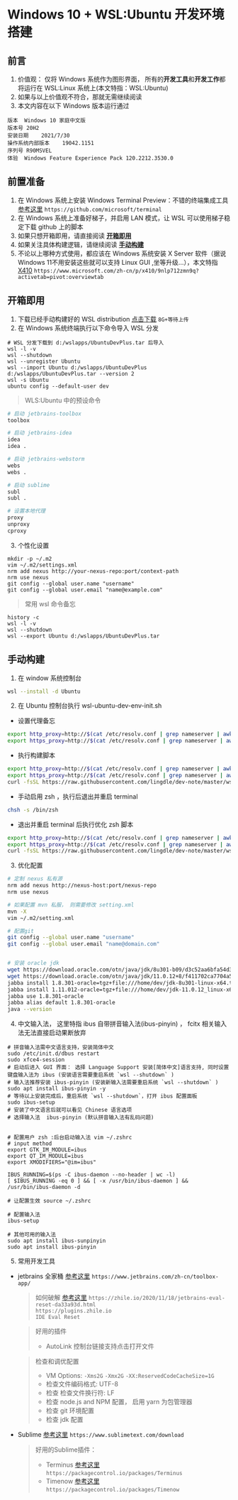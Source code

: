 # Windows 10 + WSL:Ubuntu 开发环境搭建

## 前言
1. 价值观： 仅将 Windows 系统作为图形界面， 所有的**开发工具**和**开发工作**都将运行在 WSL:Linux 系统上(本文特指：WSL:Ubuntu)
2. 如果与以上价值观不符合，那就无需继续阅读
3. 本文内容在以下 Windows 版本运行通过 
```
版本	Windows 10 家庭中文版
版本号	20H2
安装日期	‎2021/‎7/‎30
操作系统内部版本	19042.1151
序列号	R90MSVEL
体验	Windows Feature Experience Pack 120.2212.3530.0
```


## 前置准备
1. 在 Windows 系统上安装 Windows Terminal Preview：不错的终端集成工具 [参考这里](https://github.com/microsoft/terminal) `https://github.com/microsoft/terminal`
2. 在 Windows 系统上准备好梯子，并启用 LAN 模式，让 WSL 可以使用梯子稳定下载 github 上的脚本
3. 如果只想开箱即用，请直接阅读 **[开箱即用](#开箱即用)**
4. 如果关注具体构建逻辑，请继续阅读 **[手动构建](#手动构建)**
5. 不论以上哪种方式使用，都应该在 Windows 系统安装 X Server 软件（据说Windows 11不用安装这些就可以支持 Linux GUI ,坐等升级...），本文特指 [X410](https://www.microsoft.com/zh-cn/p/x410/9nlp712zmn9q?activetab=pivot:overviewtab) `https://www.microsoft.com/zh-cn/p/x410/9nlp712zmn9q?activetab=pivot:overviewtab`

## 开箱即用
1. 下载已经手动构建好的 WSL distribution [点击下载]() `8G+等待上传`
2. 在 Windows 系统终端执行以下命令导入 WSL 分发
```
# WSL 分发下载到 d:/wslapps/UbuntuDevPlus.tar 后导入
wsl -l -v
wsl --shutdown
wsl --unregister Ubuntu
wsl --import Ubuntu d:/wslapps/UbuntuDevPlus d:/wslapps/UbuntuDevPlus.tar --version 2
wsl -s Ubuntu
ubuntu config --default-user dev
```
> WLS:Ubuntu 中的预设命令

```bash
# 启动 jetbrains-toolbox
toolbox

# 启动 jetbrains-idea
idea
idea . 

# 启动 jetbrains-webstorm
webs
webs .

# 启动 sublime
subl
subl .

# 设置本地代理
proxy
unproxy
cproxy
```

3. 个性化设置
```
mkdir -p ~/.m2
vim ~/.m2/settings.xml
nrm add nexus http://your-nexus-repo:port/context-path
nrm use nexus
git config --global user.name "username"
git config --global user.email "name@example.com"
```

> 常用 wsl 命令备忘

```
history -c
wsl -l -v
wsl --shutdown
wsl --export Ubuntu d:/wslapps/UbuntuDevPlus.tar
```

## 手动构建
1. 在 window 系统控制台

```bash
wsl --install -d Ubuntu
```

2. 在 Ubuntu 控制台执行 wsl-ubuntu-dev-env-init.sh

- 设置代理备忘
```bash
export http_proxy=http://$(cat /etc/resolv.conf | grep nameserver | awk '{print $2; exit;}'):7890
export https_proxy=http://$(cat /etc/resolv.conf | grep nameserver | awk '{print $2; exit;}'):7890
```
- 执行构建脚本
```bash
export http_proxy=http://$(cat /etc/resolv.conf | grep nameserver | awk '{print $2; exit;}'):7890
export https_proxy=http://$(cat /etc/resolv.conf | grep nameserver | awk '{print $2; exit;}'):7890
curl -fsSL https://raw.githubusercontent.com/lingdle/dev-note/master/wsl-ubuntu-dev-env-init-2-1.sh | bash
```
- 手动启用 zsh ，执行后退出并重启 terminal
```bash
chsh -s /bin/zsh
```
- 退出并重启 terminal 后执行优化 zsh 脚本
```zsh
export http_proxy=http://$(cat /etc/resolv.conf | grep nameserver | awk '{print $2; exit;}'):7890
export https_proxy=http://$(cat /etc/resolv.conf | grep nameserver | awk '{print $2; exit;}'):7890
curl -fsSL https://raw.githubusercontent.com/lingdle/dev-note/master/wsl-ubuntu-dev-env-init-2-2.sh | zsh
```

3. 优化配置

```bash
# 定制 nexus 私有源
nrm add nexus http://nexus-host:port/nexus-repo
nrm use nexus

# 如果配置 mvn 私服， 则需要修改 setting.xml
mvn -X
vim ~/.m2/setting.xml

# 配置git
git config --global user.name "username"
git config --global user.email "name@domain.com"


# 安装 oracle jdk
wget https://download.oracle.com/otn/java/jdk/8u301-b09/d3c52aa6bfa54d3ca74e617f18309292/jdk-8u301-linux-x64.tar.gz
wget https://download.oracle.com/otn/java/jdk/11.0.12+8/f411702ca7704a54a79ead0c2e0942a3/jdk-11.0.12_linux-x64_bin.tar.gz
jabba install 1.8.301-oracle=tgz+file:///home/dev/jdk-8u301-linux-x64.tar.gz
jabba install 1.11.012-oracle=tgz+file:///home/dev/jdk-11.0.12_linux-x64_bin.tar.gz
jabba use 1.8.301-oracle
jabba alias default 1.8.301-oracle
java --version
```

4. 中文输入法， 这里特指 ibus 自带拼音输入法(ibus-pinyin) ， fcitx 相关输入法无法直接启动果断放弃

```
# 拼音输入法需中文语言支持，安装简体中文
sudo /etc/init.d/dbus restart
sudo xfce4-session
# 启动后进入 GUI 界面： 选择 Language Support 安装[简体中文]语言支持, 同时设置键盘输入法为 ibus (安装语言需要重启系统 `wsl --shutdown` )
# 输入法推荐安装 ibus-pinyin (安装新输入法需要重启系统 `wsl --shutdown` )
sudo apt install ibus-pinyin -y
# 等待以上安装完成后，重启系统 `wsl --shutdown`，打开 ibus 配置面板
sudo ibus-setup
# 安装了中文语言后就可以看见 Chinese 语言选项
# 选择输入法  ibus-pinyin (默认拼音输入法有乱码问题)


# 配置用户 zsh :后台启动输入法 vim ~/.zshrc
# input method
export GTK_IM_MODULE=ibus
export QT_IM_MODULE=ibus
export XMODIFIERS="@im=ibus"

IBUS_RUNNING=$(ps -C ibus-daemon --no-header | wc -l)
[ $IBUS_RUNNING -eq 0 ] && [ -x /usr/bin/ibus-daemon ] && /usr/bin/ibus-daemon -d

# 让配置生效 source ~/.zshrc

# 配置输入法
ibus-setup

# 其他可用的输入法 
sudo apt install ibus-sunpinyin
sudo apt install ibus-pinyin
```


5. 常用开发工具

- jetbrains 全家桶 [参考这里](https://www.jetbrains.com/zh-cn/toolbox-app/) `https://www.jetbrains.com/zh-cn/toolbox-app/`

    > 如何破解 [参考这里](https://zhile.io/2020/11/18/jetbrains-eval-reset-da33a93d.html) `https://zhile.io/2020/11/18/jetbrains-eval-reset-da33a93d.html`   
    > `https://plugins.zhile.io`  
    > `IDE Eval Reset`
 
    > 好用的插件
    > - AutoLink 控制台链接支持点击打开文件  

    > 检查和调优配置
    > - VM Options: `-Xms2G` `-Xmx2G` `-XX:ReservedCodeCacheSize=1G`
    > - 检查文件编码格式: UTF-8
    > - 检查 检查文件换行符: LF
    > - 检查 node.js and NPM 配置， 启用 yarn 为包管理器
    > - 检查 git 环境配置
    > - 检查 jdk 配置

- Sublime [参考这里](https://www.sublimetext.com/download) `https://www.sublimetext.com/download`
    > 好用的Sublime插件： 
    > - Terminus [参考这里](https://packagecontrol.io/packages/Terminus) `https://packagecontrol.io/packages/Terminus`
    > - Timenow [参考这里](https://packagecontrol.io/packages/Timenow) `https://packagecontrol.io/packages/Timenow`






